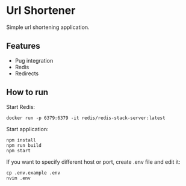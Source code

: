 # Url Shortener

Simple url shortening application.

## Features

- Pug integration
- Redis
- Redirects

## How to run

Start Redis:

```shell
docker run -p 6379:6379 -it redis/redis-stack-server:latest
```

Start application:

```shell
npm install
npm run build
npm start
```

If you want to specify different host or port, create .env file and edit it:

```shell
cp .env.example .env
nvim .env
```
